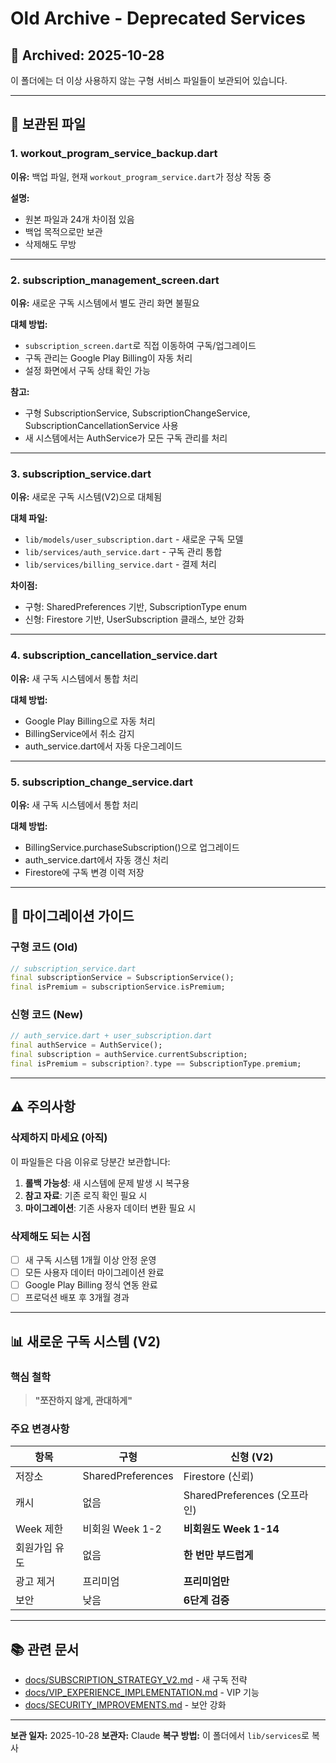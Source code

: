 # Old Archive - Deprecated Services

## 📅 Archived: 2025-10-28

이 폴더에는 더 이상 사용하지 않는 구형 서비스 파일들이 보관되어 있습니다.

---

## 📂 보관된 파일

### 1. workout_program_service_backup.dart

**이유:** 백업 파일, 현재 `workout_program_service.dart`가 정상 작동 중

**설명:**
- 원본 파일과 24개 차이점 있음
- 백업 목적으로만 보관
- 삭제해도 무방

---

### 2. subscription_management_screen.dart

**이유:** 새로운 구독 시스템에서 별도 관리 화면 불필요

**대체 방법:**
- `subscription_screen.dart`로 직접 이동하여 구독/업그레이드
- 구독 관리는 Google Play Billing이 자동 처리
- 설정 화면에서 구독 상태 확인 가능

**참고:**
- 구형 SubscriptionService, SubscriptionChangeService, SubscriptionCancellationService 사용
- 새 시스템에서는 AuthService가 모든 구독 관리를 처리

---

### 3. subscription_service.dart

**이유:** 새로운 구독 시스템(V2)으로 대체됨

**대체 파일:**
- `lib/models/user_subscription.dart` - 새로운 구독 모델
- `lib/services/auth_service.dart` - 구독 관리 통합
- `lib/services/billing_service.dart` - 결제 처리

**차이점:**
- 구형: SharedPreferences 기반, SubscriptionType enum
- 신형: Firestore 기반, UserSubscription 클래스, 보안 강화

---

### 4. subscription_cancellation_service.dart

**이유:** 새 구독 시스템에서 통합 처리

**대체 방법:**
- Google Play Billing으로 자동 처리
- BillingService에서 취소 감지
- auth_service.dart에서 자동 다운그레이드

---

### 5. subscription_change_service.dart

**이유:** 새 구독 시스템에서 통합 처리

**대체 방법:**
- BillingService.purchaseSubscription()으로 업그레이드
- auth_service.dart에서 자동 갱신 처리
- Firestore에 구독 변경 이력 저장

---

## 🔄 마이그레이션 가이드

### 구형 코드 (Old)

```dart
// subscription_service.dart
final subscriptionService = SubscriptionService();
final isPremium = subscriptionService.isPremium;
```

### 신형 코드 (New)

```dart
// auth_service.dart + user_subscription.dart
final authService = AuthService();
final subscription = authService.currentSubscription;
final isPremium = subscription?.type == SubscriptionType.premium;
```

---

## ⚠️ 주의사항

### 삭제하지 마세요 (아직)

이 파일들은 다음 이유로 당분간 보관합니다:

1. **롤백 가능성**: 새 시스템에 문제 발생 시 복구용
2. **참고 자료**: 기존 로직 확인 필요 시
3. **마이그레이션**: 기존 사용자 데이터 변환 필요 시

### 삭제해도 되는 시점

- [ ] 새 구독 시스템 1개월 이상 안정 운영
- [ ] 모든 사용자 데이터 마이그레이션 완료
- [ ] Google Play Billing 정식 연동 완료
- [ ] 프로덕션 배포 후 3개월 경과

---

## 📊 새로운 구독 시스템 (V2)

### 핵심 철학

> **"쪼잔하지 않게, 관대하게"**

### 주요 변경사항

| 항목 | 구형 | 신형 (V2) |
|------|------|-----------|
| 저장소 | SharedPreferences | Firestore (신뢰) |
| 캐시 | 없음 | SharedPreferences (오프라인) |
| Week 제한 | 비회원 Week 1-2 | **비회원도 Week 1-14** |
| 회원가입 유도 | 없음 | **한 번만 부드럽게** |
| 광고 제거 | 프리미엄 | **프리미엄만** |
| 보안 | 낮음 | **6단계 검증** |

---

## 📚 관련 문서

- [docs/SUBSCRIPTION_STRATEGY_V2.md](../../../../docs/SUBSCRIPTION_STRATEGY_V2.md) - 새 구독 전략
- [docs/VIP_EXPERIENCE_IMPLEMENTATION.md](../../../../docs/VIP_EXPERIENCE_IMPLEMENTATION.md) - VIP 기능
- [docs/SECURITY_IMPROVEMENTS.md](../../../../docs/SECURITY_IMPROVEMENTS.md) - 보안 강화

---

**보관 일자:** 2025-10-28
**보관자:** Claude
**복구 방법:** 이 폴더에서 `lib/services`로 복사
